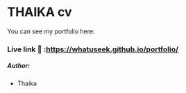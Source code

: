 # THAIKA cv
You can see my portfolio here:

### Live link 🔗 :https://whatuseek.github.io/portfolio/ 

##### Author:
+ Thaika